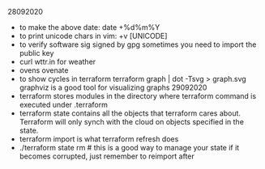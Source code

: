 28092020
  * to make the above date: date +%d%m%Y
  * to print unicode chars in vim: <ctrl>+v [UNICODE]
  * to verify software sig signed by gpg sometimes you need to import the
    public key
  * curl wttr.in for weather
  * ovens ovenate
  * to show cycles in terraform terraform graph | dot -Tsvg > graph.svg
    graphviz is a good tool for visualizing graphs
29092020
  * terraform stores modules in the directory where terraform command is
    executed under .terraform
  * terraform state contains all the objects that terraform cares about.
    Terraform will only synch with the cloud on objects specified in the state.
  * terraform import is what terraform refresh does
  * ./terraform state rm # this is a good way to manage your state if it
    becomes corrupted, just remember to reimport after

